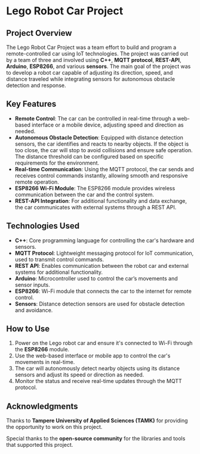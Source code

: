 # Lego Robot Car Project

## Project Overview
The Lego Robot Car Project was a team effort to build and program a remote-controlled car using IoT technologies. The project was carried out by a team of three and involved using **C++**, **MQTT protocol**, **REST-API**, **Arduino**, **ESP8266**, and various **sensors**. The main goal of the project was to develop a robot car capable of adjusting its direction, speed, and distance traveled while integrating sensors for autonomous obstacle detection and response.

## Key Features
- **Remote Control**: The car can be controlled in real-time through a web-based interface or a mobile device, adjusting speed and direction as needed.
- **Autonomous Obstacle Detection**: Equipped with distance detection sensors, the car identifies and reacts to nearby objects. If the object is too close, the car will stop to avoid collisions and ensure safe operation. The distance threshold can be configured based on specific requirements for the environment.
- **Real-time Communication**: Using the MQTT protocol, the car sends and receives control commands instantly, allowing smooth and responsive remote operation.
- **ESP8266 Wi-Fi Module**: The ESP8266 module provides wireless communication between the car and the control system.
- **REST-API Integration**: For additional functionality and data exchange, the car communicates with external systems through a REST API.

## Technologies Used
- **C++**: Core programming language for controlling the car's hardware and sensors.
- **MQTT Protocol**: Lightweight messaging protocol for IoT communication, used to transmit control commands.
- **REST API**: Enables communication between the robot car and external systems for additional functionality.
- **Arduino**: Microcontroller used to control the car’s movements and sensor inputs.
- **ESP8266**: Wi-Fi module that connects the car to the internet for remote control.
- **Sensors**: Distance detection sensors are used for obstacle detection and avoidance.

## How to Use

1. Power on the Lego robot car and ensure it's connected to Wi-Fi through the **ESP8266** module.
2. Use the web-based interface or mobile app to control the car's movements in real-time.
3. The car will autonomously detect nearby objects using its distance sensors and adjust its speed or direction as needed.
4. Monitor the status and receive real-time updates through the MQTT protocol.

## Acknowledgments
Thanks to **Tampere University of Applied Sciences (TAMK)** for providing the opportunity to work on this project.

Special thanks to the **open-source community** for the libraries and tools that supported this project.

